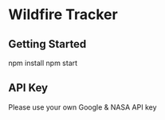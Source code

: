 # Wildfire Tracker

## Getting Started
npm install
npm start

## API Key
Please use your own Google & NASA API key
